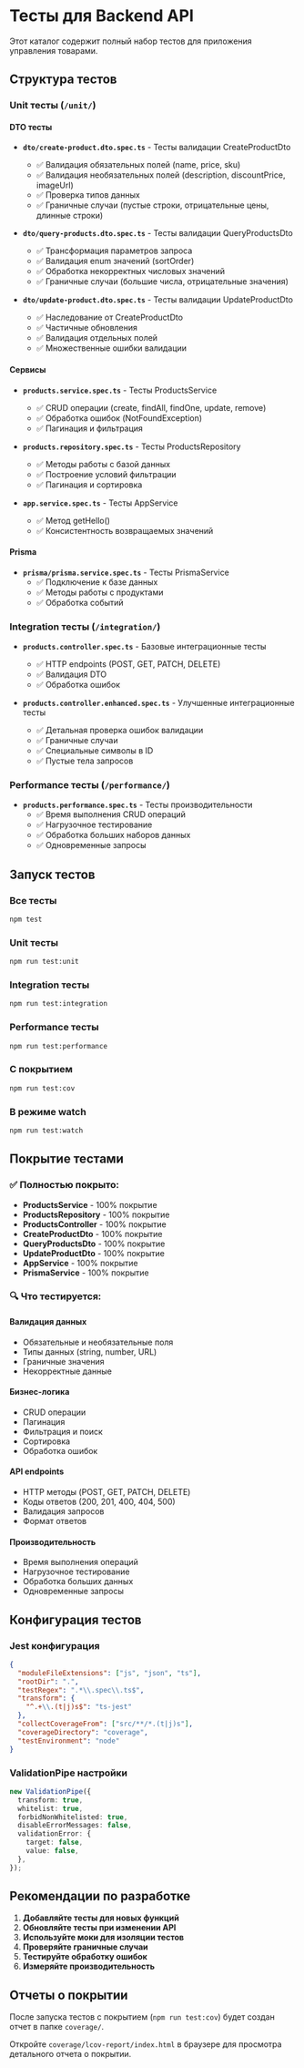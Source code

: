 # Тесты для Backend API

Этот каталог содержит полный набор тестов для приложения управления товарами.

## Структура тестов

### Unit тесты (`/unit/`)

#### DTO тесты

- **`dto/create-product.dto.spec.ts`** - Тесты валидации CreateProductDto
  - ✅ Валидация обязательных полей (name, price, sku)
  - ✅ Валидация необязательных полей (description, discountPrice, imageUrl)
  - ✅ Проверка типов данных
  - ✅ Граничные случаи (пустые строки, отрицательные цены, длинные строки)

- **`dto/query-products.dto.spec.ts`** - Тесты валидации QueryProductsDto
  - ✅ Трансформация параметров запроса
  - ✅ Валидация enum значений (sortOrder)
  - ✅ Обработка некорректных числовых значений
  - ✅ Граничные случаи (большие числа, отрицательные значения)

- **`dto/update-product.dto.spec.ts`** - Тесты валидации UpdateProductDto
  - ✅ Наследование от CreateProductDto
  - ✅ Частичные обновления
  - ✅ Валидация отдельных полей
  - ✅ Множественные ошибки валидации

#### Сервисы

- **`products.service.spec.ts`** - Тесты ProductsService
  - ✅ CRUD операции (create, findAll, findOne, update, remove)
  - ✅ Обработка ошибок (NotFoundException)
  - ✅ Пагинация и фильтрация

- **`products.repository.spec.ts`** - Тесты ProductsRepository
  - ✅ Методы работы с базой данных
  - ✅ Построение условий фильтрации
  - ✅ Пагинация и сортировка

- **`app.service.spec.ts`** - Тесты AppService
  - ✅ Метод getHello()
  - ✅ Консистентность возвращаемых значений

#### Prisma

- **`prisma/prisma.service.spec.ts`** - Тесты PrismaService
  - ✅ Подключение к базе данных
  - ✅ Методы работы с продуктами
  - ✅ Обработка событий

### Integration тесты (`/integration/`)

- **`products.controller.spec.ts`** - Базовые интеграционные тесты
  - ✅ HTTP endpoints (POST, GET, PATCH, DELETE)
  - ✅ Валидация DTO
  - ✅ Обработка ошибок

- **`products.controller.enhanced.spec.ts`** - Улучшенные интеграционные тесты
  - ✅ Детальная проверка ошибок валидации
  - ✅ Граничные случаи
  - ✅ Специальные символы в ID
  - ✅ Пустые тела запросов

### Performance тесты (`/performance/`)

- **`products.performance.spec.ts`** - Тесты производительности
  - ✅ Время выполнения CRUD операций
  - ✅ Нагрузочное тестирование
  - ✅ Обработка больших наборов данных
  - ✅ Одновременные запросы

## Запуск тестов

### Все тесты

```bash
npm test
```

### Unit тесты

```bash
npm run test:unit
```

### Integration тесты

```bash
npm run test:integration
```

### Performance тесты

```bash
npm run test:performance
```

### С покрытием

```bash
npm run test:cov
```

### В режиме watch

```bash
npm run test:watch
```

## Покрытие тестами

### ✅ Полностью покрыто:

- **ProductsService** - 100% покрытие
- **ProductsRepository** - 100% покрытие
- **ProductsController** - 100% покрытие
- **CreateProductDto** - 100% покрытие
- **QueryProductsDto** - 100% покрытие
- **UpdateProductDto** - 100% покрытие
- **AppService** - 100% покрытие
- **PrismaService** - 100% покрытие

### 🔍 Что тестируется:

#### Валидация данных

- Обязательные и необязательные поля
- Типы данных (string, number, URL)
- Граничные значения
- Некорректные данные

#### Бизнес-логика

- CRUD операции
- Пагинация
- Фильтрация и поиск
- Сортировка
- Обработка ошибок

#### API endpoints

- HTTP методы (POST, GET, PATCH, DELETE)
- Коды ответов (200, 201, 400, 404, 500)
- Валидация запросов
- Формат ответов

#### Производительность

- Время выполнения операций
- Нагрузочное тестирование
- Обработка больших данных
- Одновременные запросы

## Конфигурация тестов

### Jest конфигурация

```json
{
  "moduleFileExtensions": ["js", "json", "ts"],
  "rootDir": ".",
  "testRegex": ".*\\.spec\\.ts$",
  "transform": {
    "^.+\\.(t|j)s$": "ts-jest"
  },
  "collectCoverageFrom": ["src/**/*.(t|j)s"],
  "coverageDirectory": "coverage",
  "testEnvironment": "node"
}
```

### ValidationPipe настройки

```typescript
new ValidationPipe({
  transform: true,
  whitelist: true,
  forbidNonWhitelisted: true,
  disableErrorMessages: false,
  validationError: {
    target: false,
    value: false,
  },
});
```

## Рекомендации по разработке

1. **Добавляйте тесты для новых функций**
2. **Обновляйте тесты при изменении API**
3. **Используйте моки для изоляции тестов**
4. **Проверяйте граничные случаи**
5. **Тестируйте обработку ошибок**
6. **Измеряйте производительность**

## Отчеты о покрытии

После запуска тестов с покрытием (`npm run test:cov`) будет создан отчет в папке `coverage/`.

Откройте `coverage/lcov-report/index.html` в браузере для просмотра детального отчета о покрытии.
